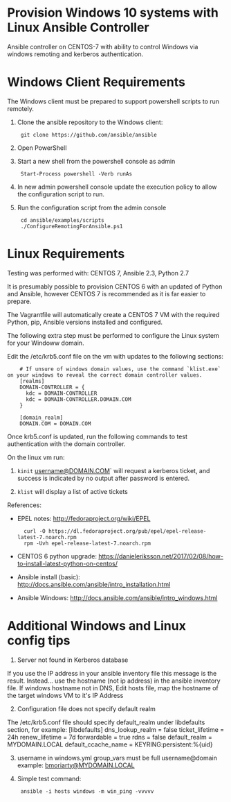 # Provision Windows 10 systems with Linux Ansible Controller

Ansible controller on CENTOS-7 with ability to control Windows via windows remoting and kerberos authentication.

# Windows Client Requirements

The Windows client must be prepared to support powershell scripts to run remotely.

1. Clone the ansible repository to the Windows client:

        git clone https://github.com/ansible/ansible

2. Open PowerShell

3. Start a new shell from the powershell console as admin

        Start-Process powershell -Verb runAs

4. In new admin powershell console update the execution policy to allow the configuration script to run.

5. Run the configuration script from the admin console

        cd ansible/examples/scripts
        ./ConfigureRemotingForAnsible.ps1


# Linux Requirements

Testing was performed with:
CENTOS 7, Ansible 2.3, Python 2.7

It is presumably possible to provision CENTOS 6 with an updated of Python and Ansible, however CENTOS 7 is recommended as it is far easier to prepare.

The Vagrantfile will automatically create a CENTOS 7 VM with the required Python, pip, Ansible versions installed and configured.

The following extra step must be performed to configure the Linux system for your Windoww domain.

Edit the /etc/krb5.conf file on the vm with updates to the following sections:

        # If unsure of windows domain values, use the command `klist.exe` on your windows to reveal the correct domain controller values.
        [realms]
        DOMAIN-CONTROLLER = {
          kdc = DOMAIN-CONTROLLER
          kdc = DOMAIN-CONTROLLER.DOMAIN.COM
        }
        
        [domain_realm]
        DOMAIN.COM = DOMAIN.COM


Once krb5.conf is updated, run the following commands to test authentication with the domain controller.

On the linux vm run:

1. `kinit` username@DOMAIN.COM` will request a kerberos ticket, and success is indicated by no output after password is entered.

2. `klist` will display a list of active tickets


References:

* EPEL notes: http://fedoraproject.org/wiki/EPEL

        curl -O https://dl.fedoraproject.org/pub/epel/epel-release-latest-7.noarch.rpm
        rpm -Uvh epel-release-latest-7.noarch.rpm

* CENTOS 6 python upgrade: https://danieleriksson.net/2017/02/08/how-to-install-latest-python-on-centos/

* Ansible install (basic): http://docs.ansible.com/ansible/intro_installation.html

* Ansible Windows: http://docs.ansible.com/ansible/intro_windows.html

# Additional Windows and Linux config tips

1. Server not found in Kerberos database

If you use the IP address in your ansible inventory file this message is the result.
Instead...
use the hostname (not ip address) in the ansible inventory file.
If windows hostname not in DNS, Edit hosts file, map the hostname of the target windows VM to it's IP Address

2. Configuration file does not specify default realm

The /etc/krb5.conf file should specify default_realm under libdefaults section, for example:
	[libdefaults]
	 dns_lookup_realm = false
	 ticket_lifetime = 24h
	 renew_lifetime = 7d
	 forwardable = true
	 rdns = false
	 default_realm = MYDOMAIN.LOCAL
	 default_ccache_name = KEYRING:persistent:%{uid}


3. username in windows.yml group_vars must be full username@domain
example: bmoriarty@MYDOMAIN.LOCAL

4. Simple test command:

        ansible -i hosts windows -m win_ping -vvvvv

